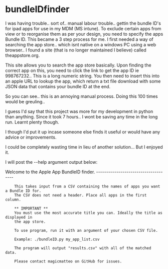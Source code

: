 # bundleIDfinder

I was having trouble.. sort of.. manual labour trouble.. gettin the bundle ID's for ipad apps for use in my MDM (MS intune). To exclude certain apps from view or to reorganise them as per your design, you need to specify the apps Bundle ID. This became a 3 step process for me. I first needed a way of searching the app store.. which isnt native on a windows PC using a web browser.. I found a site (that is no longer maintained I believe) called theappstore.org.

This site allows you to search the app store basically. Upon finding the correct app on this, you need to click the link to get the app ID ie 998767232.. This is a long numeric string. You then need to insert this into an apple URL to lookup the app, which return a txt file download with some JSON data that contains your bundle ID at the end.

So you can see.. this is an annoying manual process. Doing this 100 times would be greuling..

I guess I'd say that this project was more for my development in python than anything. Since it took 7 hours.. I wont be saving any time in the long run. Learnt plenty though.

I though I'd put it up incase someone else finds it useful or would have any advice or improvements.

I could be completely wasting time in lieu of another solution... But I enjoyed it.

I will post the --help argument output below:

Welcome to the Apple App BundleID finder.
		-------------------------------------

		This takes input from a CSV containing the names of apps you want a Bundle ID for.
		The CSV does not need a header. Place all apps in the first column.

		** IMPORTANT **
		You must use the most accurate title you can. Ideally the title as displayed in
		the app store.

		To use program, run it with an argument of your chosen CSV file.

		Example: ./bundleID.py my_app_list.csv

		The program will output "results.csv" with all of the matched data.

		Please contact magicmatteo on GitHub for issues.
